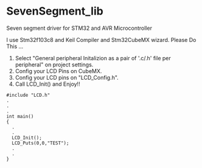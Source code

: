 # SevenSegment_lib
Seven segment driver for STM32 and AVR Microcontroller

I use Stm32f103c8 and Keil Compiler and Stm32CubeMX wizard.
Please Do This ...

1) Select "General peripheral Initalizion as a pair of '.c/.h' file per peripheral" on project settings.
2) Config your LCD Pins on CubeMX.
3) Config your LCD pins on "LCD_Config.h".
4) Call LCD_Init() and Enjoy!!

```
#include "LCD.h"
.
.
.
int main()
{
  .
  .
  LCD_Init(); 
  LCD_Puts(0,0,"TEST");
  .
  .
}


```
